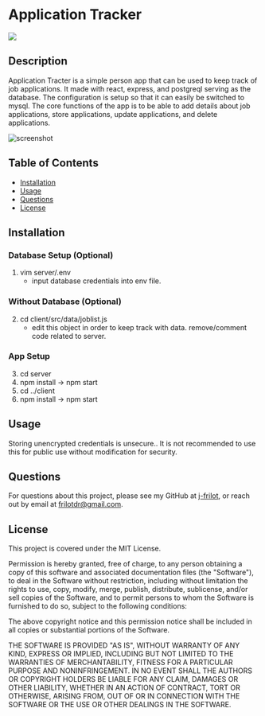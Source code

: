 # Application Tracker

![](https://img.shields.io/badge/license-MIT%20License-blue?style=flat-square)

## Description

Application Tracter is a simple person app that can be used to keep track of job applications. It made with react, express, and postgreql serving as the database. The configuration is setup so that it can easily be switched to mysql. The core functions of the app is to be able to add details about job applications, store applications, update applications, and delete applications.

![screenshot](https://res.cloudinary.com/dsip2gx3i/image/upload/c_scale,q_auto,w_800/v1628213237/misc/app-tracker-screenshot.jpg)

## Table of Contents

-   [Installation](#installation)
-   [Usage](#usage)
-   [Questions](#questions)
-   [License](#license)

## Installation

### Database Setup (Optional)

1. vim server/.env
    - input database credentials into env file.

### Without Database (Optional)

2.  cd client/src/data/joblist.js
    -   edit this object in order to keep track with data. remove/comment code related to server.

### App Setup

3.  cd server
4.  npm install -> npm start
5.  cd ../client
6.  npm install -> npm start

## Usage

Storing unencrypted credentials is unsecure.. It is not recommended to use this for public use without modification for security.

## Questions

For questions about this project, please see my GitHub at [j-frilot](https://github.com/j-frilot), or reach out by email at frilotdr@gmail.com.

## License

This project is covered under the MIT License.

Permission is hereby granted, free of charge, to any person obtaining a copy of this software and associated documentation files (the "Software"), to deal in the Software without restriction, including without limitation the rights to use, copy, modify, merge, publish, distribute, sublicense, and/or sell copies of the Software, and to permit persons to whom the Software is furnished to do so, subject to the following conditions:

The above copyright notice and this permission notice shall be included in all copies or substantial portions of the Software.

THE SOFTWARE IS PROVIDED "AS IS", WITHOUT WARRANTY OF ANY KIND, EXPRESS OR IMPLIED, INCLUDING BUT NOT LIMITED TO THE WARRANTIES OF MERCHANTABILITY, FITNESS FOR A PARTICULAR PURPOSE AND NONINFRINGEMENT. IN NO EVENT SHALL THE AUTHORS OR COPYRIGHT HOLDERS BE LIABLE FOR ANY CLAIM, DAMAGES OR OTHER LIABILITY, WHETHER IN AN ACTION OF CONTRACT, TORT OR OTHERWISE, ARISING FROM, OUT OF OR IN CONNECTION WITH THE SOFTWARE OR THE USE OR OTHER DEALINGS IN THE SOFTWARE.
